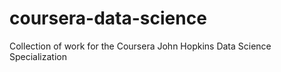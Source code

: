 coursera-data-science
=====================

Collection of work for the Coursera John Hopkins Data Science Specialization
